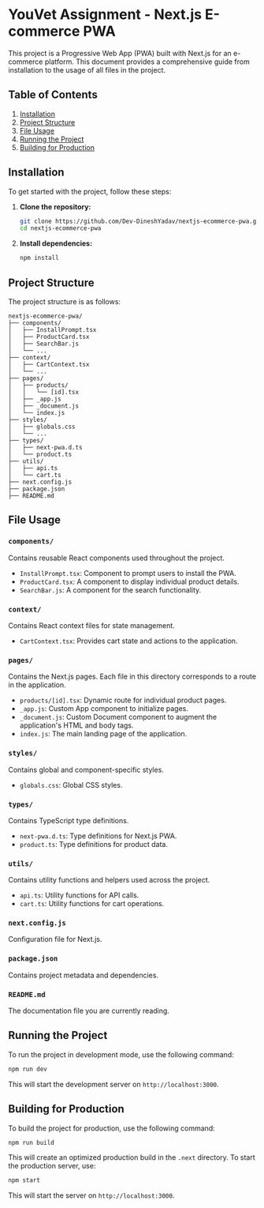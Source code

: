 # YouVet Assignment - Next.js E-commerce PWA

This project is a Progressive Web App (PWA) built with Next.js for an e-commerce platform. This document provides a comprehensive guide from installation to the usage of all files in the project.

## Table of Contents
1. [Installation](#installation)
2. [Project Structure](#project-structure)
3. [File Usage](#file-usage)
4. [Running the Project](#running-the-project)
5. [Building for Production](#building-for-production)

## Installation

To get started with the project, follow these steps:

1. **Clone the repository:**
    ```bash
    git clone https://github.com/Dev-DineshYadav/nextjs-ecommerce-pwa.git
    cd nextjs-ecommerce-pwa
    ```

2. **Install dependencies:**
    ```bash
    npm install
    ```

## Project Structure

The project structure is as follows:

```
nextjs-ecommerce-pwa/
├── components/
│   ├── InstallPrompt.tsx
│   ├── ProductCard.tsx
│   ├── SearchBar.js
│   └── ...
├── context/
│   ├── CartContext.tsx
│   └── ...
├── pages/
│   ├── products/
│   │   └── [id].tsx
│   ├── _app.js
│   ├── _document.js
│   └── index.js
├── styles/
│   ├── globals.css
│   └── ...
├── types/
│   ├── next-pwa.d.ts
│   └── product.ts
├── utils/
│   ├── api.ts
│   └── cart.ts
├── next.config.js
├── package.json
├── README.md
```

## File Usage

### `components/`
Contains reusable React components used throughout the project.

- `InstallPrompt.tsx`: Component to prompt users to install the PWA.
- `ProductCard.tsx`: A component to display individual product details.
- `SearchBar.js`: A component for the search functionality.

### `context/`
Contains React context files for state management.

- `CartContext.tsx`: Provides cart state and actions to the application.

### `pages/`
Contains the Next.js pages. Each file in this directory corresponds to a route in the application.

- `products/[id].tsx`: Dynamic route for individual product pages.
- `_app.js`: Custom App component to initialize pages.
- `_document.js`: Custom Document component to augment the application's HTML and body tags.
- `index.js`: The main landing page of the application.

### `styles/`
Contains global and component-specific styles.

- `globals.css`: Global CSS styles.

### `types/`
Contains TypeScript type definitions.

- `next-pwa.d.ts`: Type definitions for Next.js PWA.
- `product.ts`: Type definitions for product data.

### `utils/`
Contains utility functions and helpers used across the project.

- `api.ts`: Utility functions for API calls.
- `cart.ts`: Utility functions for cart operations.

### `next.config.js`
Configuration file for Next.js.

### `package.json`
Contains project metadata and dependencies.

### `README.md`
The documentation file you are currently reading.

## Running the Project

To run the project in development mode, use the following command:

```bash
npm run dev
```

This will start the development server on `http://localhost:3000`.

## Building for Production

To build the project for production, use the following command:

```bash
npm run build
```

This will create an optimized production build in the `.next` directory. To start the production server, use:

```bash
npm start
```

This will start the server on `http://localhost:3000`.
